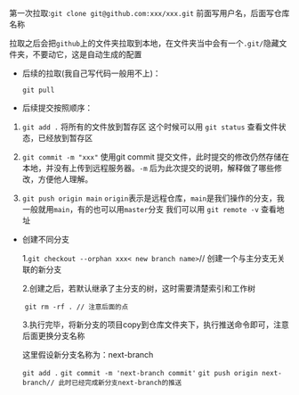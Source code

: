 第一次拉取:`git clone git@github.com:xxx/xxx.git` 前面写用户名，后面写仓库名称

拉取之后会把`github`上的文件夹拉取到本地，在文件夹当中会有一个`.git/`隐藏文件夹，不要动它，这是自动生成的配置



- 后续的拉取(我自己写代码一般用不上)：

  `git pull`

- 后续提交按照顺序：

1. `git add .` 
  将所有的文件放到暂存区
  这个时候可以用 `git status` 查看文件状态，已经放到暂存区

2. `git commit -m "xxx"`
  使用git commit 提交文件，此时提交的修改仍然存储在本地，并没有上传到远程服务器。`-m` 后为此次提交的说明，解释做了哪些修改，方便他人理解。

3. `git push origin main`
  `origin`表示是远程仓库，`main`是我们操作的分支，我一般就用`main`，有的也可以用`master`分支
  我们可以用 `git remote -v` 查看地址



* 创建不同分支

  1.`git checkout --orphan xxx< new branch name>`// 创建一个与主分支无关联的新分支

  2.创建之后，若默认继承了主分支的树，这时需要清楚索引和工作树

  ​	`git rm -rf . // 注意后面的点`

  3.执行完毕，将新分支的项目copy到仓库文件夹下，执行推送命令即可，注意后面更换分支名称

  这里假设新分支名称为：next-branch

  `git add .`
  `git commit -m 'next-branch commit'`
  `git push origin next-branch// 此时已经完成新分支next-branch的推送`

  
